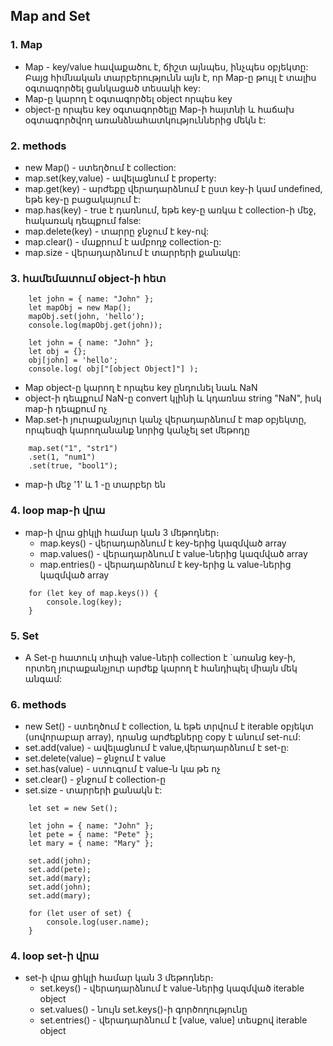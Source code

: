 ## Map and Set

### 1. Map

- Map - key/value հավաքածու է, ճիշտ այնպես, ինչպես օբյեկտը: Բայց հիմնական տարբերությունն այն է, որ Map-ը թույլ է տալիս օգտագործել ցանկացած տեսակի key:
- Map-ը կարող է օգտագործել object որպես key
- object-ը որպես key օգտագործելը Map-ի հայտնի և հաճախ օգտագործվող առանձնահատկություններից մեկն է: 

### 2. methods

- new Map() - ստեղծում է collection:
- map.set(key,value) - ավելացնում է property:
- map.get(key) - արժեքը վերադարձնում է ըստ key-ի կամ undefined, եթե key-ը բացակայում է:
- map.has(key) - true է դառնում, եթե key-ը առկա է collection-ի մեջ, հակառակ դեպքում false:
- map.delete(key) - տարրը ջնջում է key-ով:
- map.clear() - մաքրում է ամբողջ collection-ը:
- map.size - վերադարձնում է տարրերի քանակը:

### 3. համեմատում object-ի հետ

```
    let john = { name: "John" };
    let mapObj = new Map();
    mapObj.set(john, 'hello');
    console.log(mapObj.get(john));
```

```
    let john = { name: "John" };
    let obj = {}; 
    obj[john] = 'hello';
    console.log( obj["[object Object]"] );
```

- Map object-ը կարող է որպես key ընդունել նաև NaN
- object-ի դեպքում NaN-ը convert կլինի և կդառնա string "NaN", իսկ map-ի դեպքում ոչ
- Map.set-ի յուրաքանչյուր կանչ վերադարձնում է map օբյեկտը, որպեսզի կարողանանք նորից կանչել set մեթոդը

```
    map.set("1", "str1")
    .set(1, "num1")
    .set(true, "bool1");
```

- map-ի մեջ '1' և 1 -ը տարբեր են

### 4. loop map-ի վրա

- map-ի վրա ցիկլի համար կան 3 մեթոդներ։
    - map.keys() - վերադարձնում է key-երից կազմված array
    - map.values() - վերադարձնում է value-ներից կազմված array
    - map.entries() - վերադարձնում է key-երից և value-ներից կազմված array

```
    for (let key of map.keys()) {
        console.log(key);
    }
```

### 5. Set

- A Set-ը հատուկ տիպի value-ների collection է `առանց key-ի, որտեղ յուրաքանչյուր արժեք կարող է հանդիպել միայն մեկ անգամ:

### 6. methods

- new Set() - ստեղծում է collection, և եթե տրվում է iterable օբյեկտ (սովորաբար array), դրանց արժեքները copy է անում set-ում:
- set.add(value) - ավելացնում է value,վերադարձնում է set-ը:
- set.delete(value) – ջնջում է value
- set.has(value) - ստուգում է value-ն կա թե ոչ
- set.clear() - ջնջում է collection-ը
- set.size - տարրերի քանակն է:

```
    let set = new Set();

    let john = { name: "John" };
    let pete = { name: "Pete" };
    let mary = { name: "Mary" };

    set.add(john);
    set.add(pete);
    set.add(mary);
    set.add(john);
    set.add(mary);

    for (let user of set) {
        console.log(user.name);
    }
```

### 4. loop set-ի վրա

- set-ի վրա ցիկլի համար կան 3 մեթոդներ։
    - set.keys() - վերադարձնում է value-ներից կազմված iterable object
    - set.values() - նույն set.keys()-ի գործողությունը
    - set.entries() - վերադարձնում է [value, value] տեսքով iterable object